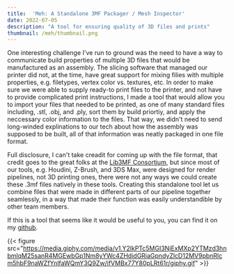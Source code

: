 ```yaml
---
title:  'Meh: A Standalone 3MF Packager / Mesh Inspector'
date: 2022-07-05
description: "A tool for ensuring quality of 3D files and prints"
thumbnail: /meh/thumbnail.png
---
```


One interesting challenge I've run to ground was the need to have a way to communicate
build properties of multiple 3D files that would be manufactured as an assembly. The
slicing software that managed our printer did not, at the time, have great support for
mixing filies with multiple properties, e.g. filetypes, vertex color vs. textures, etc.
In order to make sure we were able to supply ready-to print files to the printer, and
not have to provide complicated print instructions, I made a tool that would allow you
to import your files that needed to be printed, as one of many standard files including,
.stl, .obj, and .ply, sort them by build priortiy, and apply the neccessary color
information to the files. That way, we didn't need to send long-winded explinations to
our tech about how the assembly was supposed to be built, all of that information was
neatly packaged in one file format.

Full disclosure, I can't take creadit for coming up with the file format, that credit
goes to the great folks at the [Lib3MF Consortium](), but since most of our tools, e.g.
Houdini, Z-Brush, and 3DS Max, were designed for render pipelines, not 3D printing ones,
 there were not any ways we could create these .3mf files natively in these tools.
Creating this standalone tool let us combine files that were made in different parts of
our pipeline together seamlessly, in a way that made their function was easily
understandible by other team members.

If this is a tool that seems like it would be useful to you, you can find it on my
[github](https://github.com/TresSims/meh).

{{< figure src="https://media.giphy.com/media/v1.Y2lkPTc5MGI3NjExMXp2YTMzd3hnbmlqM25sanR4MGEwbGp1Nm8yYWc4ZHdidGRiaGpndyZlcD12MV9pbnRlcm5hbF9naWZfYnlfaWQmY3Q9Zw/ifVMBx77Y80pLRt61r/giphy.gif" >}}

